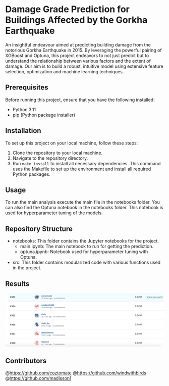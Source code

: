# Damage Grade Prediction for Buildings Affected by the Gorkha Earthquake

An insightful endeavour aimed at predicting building damage from the notorious Gorkha Earthquake in 2015. By leveraging the powerful pairing of XGBoost and Optuna, this project endeavors to not just predict but to understand the relationship between various factors and the extent of damage. Our aim is to build a robust, intuitive model using extensive feature selection, optimization and machine learning techniques.

## Prerequisites
Before running this project, ensure that you have the following installed:

- Python 3.11
- pip (Python package installer)

## Installation
To set up this project on your local machine, follow these steps:

1. Clone the repository to your local machine.
2. Navigate to the repository directory.
3. Run `make install` to install all necessary dependencies. This command uses the Makefile to set up the environment and install all required Python packages.

## Usage
To run the main analysis execute the main file in the notebooks folder.
You can also find the Optuna notebook in the notebooks folder. This notebook is used for hyperparameter tuning of the models.

## Repository Structure
- notebooks: This folder contains the Jupyter notebooks for the project.
    - main.ipynb: The main notebook to run for getting the prediction.
    - optuna.ipynb: Notebook used for hyperparameter tuning with Optuna.
- src: This folder contains modularized code with various functions used in the project.

## Results

![Image](./Images/result.png)


## Contributors

@https://github.com/coztomate
@https://github.com/windwithbirds
@https://github.com/madisson1

